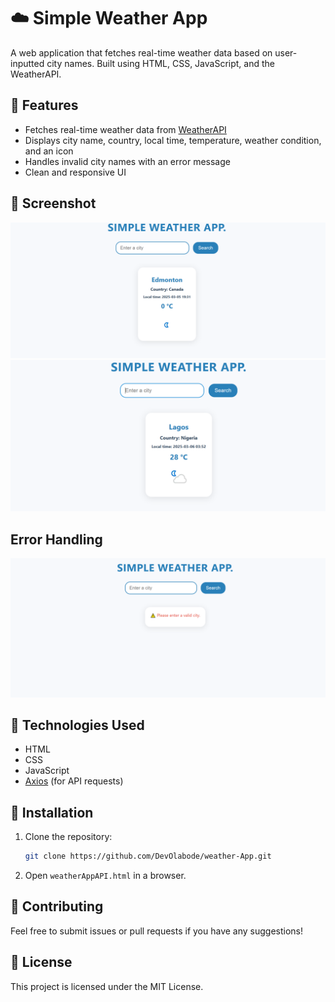 # ☁️ Simple Weather App

A web application that fetches real-time weather data based on user-inputted city names. Built using HTML, CSS, JavaScript, and the WeatherAPI.

## 🚀 Features
- Fetches real-time weather data from [WeatherAPI](https://www.weatherapi.com/)
- Displays city name, country, local time, temperature, weather condition, and an icon
- Handles invalid city names with an error message
- Clean and responsive UI



## 📸 Screenshot
<img src="images/weather-edmonton.PNG"/>
<img src="images/weather-lagos.PNG"/>
 
 ## Error Handling 
 <img src="images/weather-error.PNG"/>

 
## 🔧 Technologies Used
- HTML
- CSS
- JavaScript
- [Axios](https://github.com/axios/axios) (for API requests)

## 📂 Installation
1. Clone the repository:
   ```sh
   git clone https://github.com/DevOlabode/weather-App.git
   ```  
2. Open `weatherAppAPI.html` in a browser.

## 🤝 Contributing
Feel free to submit issues or pull requests if you have any suggestions!

## 📝 License
This project is licensed under the MIT License.
